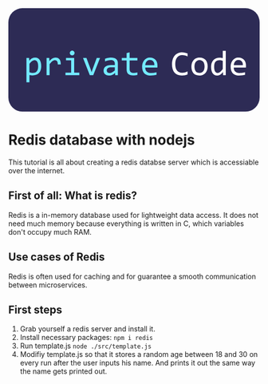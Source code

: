 <div align="center">
<svg height="100%" width="100%" viewBox="0 0 356 147" fill="none"
                xmlns="http://www.w3.org/2000/svg">
    <rect y="0.00897217" width="356" height="146.423" rx="20" fill="#2D2B55" />
    <path
        d="M46.5483 82.1885C46.5483 84.3695 46.2391 86.2738 45.6206 87.9014C45.0184 89.529 44.1802 90.8799 43.106 91.9541C42.0317 93.0283 40.7622 93.834 39.2974 94.3711C37.8325 94.9082 36.2456 95.1768 34.5366 95.1768C33.7554 95.1768 32.9741 95.1361 32.1929 95.0547C31.4279 94.9733 30.6467 94.835 29.8491 94.6396V104.894H25.6011V70.3721H29.3853L29.6538 74.4736C30.8745 72.7972 32.1766 71.6253 33.5601 70.958C34.9435 70.2744 36.4409 69.9326 38.0523 69.9326C39.452 69.9326 40.6808 70.2256 41.7388 70.8115C42.7967 71.3975 43.6838 72.2275 44.3999 73.3018C45.1161 74.3597 45.6532 75.6455 46.0112 77.1592C46.3693 78.6566 46.5483 80.333 46.5483 82.1885ZM42.2026 82.3838C42.2026 81.098 42.105 79.918 41.9097 78.8438C41.7306 77.7695 41.4377 76.8499 41.0308 76.085C40.6239 75.32 40.103 74.7259 39.4683 74.3027C38.8335 73.8633 38.0767 73.6436 37.1978 73.6436C36.6607 73.6436 36.1154 73.7331 35.562 73.9121C35.0086 74.0749 34.4308 74.3597 33.8286 74.7666C33.2427 75.1572 32.6161 75.6862 31.9487 76.3535C31.2977 77.0046 30.5978 77.8184 29.8491 78.7949V90.6846C30.6304 91.0101 31.4523 91.2705 32.3149 91.4658C33.1776 91.6449 34.0239 91.7344 34.854 91.7344C37.1489 91.7344 38.9474 90.9613 40.2495 89.415C41.5516 87.8525 42.2026 85.5088 42.2026 82.3838ZM54.0923 70.3721H57.9741L58.0962 74.8887C59.5448 73.1471 60.9689 71.8857 62.3687 71.1045C63.7847 70.3232 65.2088 69.9326 66.6411 69.9326C69.1802 69.9326 71.1008 70.7546 72.4028 72.3984C73.7212 74.0423 74.3316 76.4837 74.2339 79.7227H69.937C69.9858 77.5742 69.6685 76.0199 68.9849 75.0596C68.3176 74.083 67.3329 73.5947 66.0308 73.5947C65.4611 73.5947 64.8833 73.7005 64.2974 73.9121C63.7277 74.1074 63.1336 74.4329 62.5151 74.8887C61.9129 75.3281 61.27 75.8978 60.5864 76.5977C59.9028 77.2975 59.1704 78.1439 58.3892 79.1367V94.8838H54.0923V70.3721ZM88.9312 73.8877H81.6802V70.3721H93.228V91.3438H100.528V94.8838H80.8745V91.3438H88.9312V73.8877ZM90.4204 60.0938C90.8924 60.0938 91.3319 60.1833 91.7388 60.3623C92.1457 60.5251 92.4956 60.7611 92.7886 61.0703C93.0978 61.3796 93.3338 61.7376 93.4966 62.1445C93.6756 62.5352 93.7651 62.9665 93.7651 63.4385C93.7651 63.8942 93.6756 64.3255 93.4966 64.7324C93.3338 65.1393 93.0978 65.4974 92.7886 65.8066C92.4956 66.1159 92.1457 66.36 91.7388 66.5391C91.3319 66.7018 90.8924 66.7832 90.4204 66.7832C89.9484 66.7832 89.509 66.7018 89.1021 66.5391C88.6952 66.36 88.3371 66.1159 88.0278 65.8066C87.7349 65.4974 87.4989 65.1393 87.3198 64.7324C87.1571 64.3255 87.0757 63.8942 87.0757 63.4385C87.0757 62.9665 87.1571 62.5352 87.3198 62.1445C87.4989 61.7376 87.7349 61.3796 88.0278 61.0703C88.3371 60.7611 88.6952 60.5251 89.1021 60.3623C89.509 60.1833 89.9484 60.0938 90.4204 60.0938ZM105.777 70.3721H110.611L116.617 86.583L117.911 90.5381L119.253 86.4854L125.21 70.3721H129.874L120.254 94.8838H115.372L105.777 70.3721ZM151.309 94.8838L151.211 91.5879C149.877 92.9062 148.518 93.8584 147.134 94.4443C145.767 95.0303 144.327 95.3232 142.813 95.3232C141.413 95.3232 140.217 95.1442 139.224 94.7861C138.231 94.4281 137.409 93.9398 136.758 93.3213C136.124 92.6865 135.652 91.946 135.342 91.0996C135.049 90.2533 134.903 89.3337 134.903 88.3408C134.903 85.8831 135.814 83.9626 137.637 82.5791C139.476 81.1794 142.186 80.4795 145.767 80.4795H150.845V78.3311C150.845 76.8825 150.381 75.7269 149.454 74.8643C148.526 73.9854 147.11 73.5459 145.206 73.5459C143.822 73.5459 142.455 73.7005 141.104 74.0098C139.769 74.319 138.386 74.7585 136.954 75.3281V71.4951C137.491 71.2998 138.085 71.1126 138.736 70.9336C139.403 70.7383 140.103 70.5674 140.835 70.4209C141.568 70.2744 142.333 70.1605 143.13 70.0791C143.928 69.9814 144.734 69.9326 145.547 69.9326C147.028 69.9326 148.363 70.0954 149.551 70.4209C150.739 70.7464 151.74 71.2428 152.554 71.9102C153.384 72.5775 154.019 73.4157 154.459 74.4248C154.898 75.4339 155.118 76.6221 155.118 77.9893V94.8838H151.309ZM150.845 83.7266H145.45C144.392 83.7266 143.48 83.8324 142.715 84.0439C141.95 84.2555 141.324 84.5566 140.835 84.9473C140.347 85.3379 139.981 85.8099 139.737 86.3633C139.509 86.9004 139.395 87.5107 139.395 88.1943C139.395 88.6663 139.468 89.1221 139.615 89.5615C139.761 89.9847 139.997 90.3672 140.323 90.709C140.648 91.0345 141.071 91.2949 141.592 91.4902C142.113 91.6855 142.748 91.7832 143.497 91.7832C144.473 91.7832 145.588 91.4902 146.841 90.9043C148.111 90.3021 149.445 89.3581 150.845 88.0723V83.7266ZM182.803 94.542C181.843 94.7861 180.85 94.957 179.825 95.0547C178.799 95.1686 177.758 95.2256 176.7 95.2256C173.624 95.2256 171.329 94.5339 169.815 93.1504C168.301 91.7507 167.544 89.6104 167.544 86.7295V73.9365H160.684V70.3721H167.544V63.6338L171.792 62.5352V70.3721H182.803V73.9365H171.792V86.3877C171.792 88.1455 172.256 89.4639 173.184 90.3428C174.128 91.2054 175.512 91.6367 177.334 91.6367C178.116 91.6367 178.97 91.5798 179.898 91.4658C180.826 91.3356 181.794 91.1403 182.803 90.8799V94.542ZM211.246 81.334C211.246 81.9362 211.237 82.4408 211.221 82.8477C211.205 83.2546 211.181 83.637 211.148 83.9951H193.936C193.936 86.5016 194.636 88.4303 196.036 89.7812C197.435 91.1159 199.454 91.7832 202.09 91.7832C202.806 91.7832 203.523 91.7588 204.239 91.71C204.955 91.6449 205.647 91.5635 206.314 91.4658C206.981 91.3682 207.616 91.2624 208.218 91.1484C208.837 91.0182 209.406 90.8799 209.927 90.7334V94.2246C208.772 94.5501 207.461 94.8105 205.997 95.0059C204.548 95.2174 203.042 95.3232 201.48 95.3232C199.38 95.3232 197.574 95.0384 196.06 94.4688C194.546 93.8991 193.301 93.0771 192.325 92.0029C191.364 90.9124 190.648 89.5859 190.176 88.0234C189.721 86.4447 189.493 84.6624 189.493 82.6768C189.493 80.9515 189.737 79.3239 190.225 77.7939C190.73 76.2477 191.454 74.8968 192.398 73.7412C193.358 72.5693 194.53 71.6416 195.914 70.958C197.297 70.2744 198.868 69.9326 200.625 69.9326C202.334 69.9326 203.848 70.2012 205.167 70.7383C206.485 71.2754 207.592 72.0404 208.487 73.0332C209.398 74.0098 210.082 75.2061 210.538 76.6221C211.01 78.0218 211.246 79.5924 211.246 81.334ZM206.827 80.7236C206.875 79.6331 206.77 78.6403 206.509 77.7451C206.249 76.8337 205.842 76.0524 205.289 75.4014C204.751 74.7503 204.076 74.2458 203.262 73.8877C202.448 73.5133 201.504 73.3262 200.43 73.3262C199.502 73.3262 198.656 73.5052 197.891 73.8633C197.126 74.2214 196.467 74.7259 195.914 75.377C195.36 76.028 194.913 76.8092 194.571 77.7207C194.229 78.6322 194.017 79.6331 193.936 80.7236H206.827Z"
        fill="#73EAFF" />
    <path
        d="M253.885 93.6875C251.329 94.7454 248.652 95.2744 245.852 95.2744C241.344 95.2744 237.877 93.9316 235.452 91.2461C233.043 88.5443 231.839 84.5566 231.839 79.2832C231.839 76.7279 232.172 74.4167 232.84 72.3496C233.507 70.2826 234.459 68.5329 235.696 67.1006C236.933 65.652 238.43 64.5371 240.188 63.7559C241.946 62.9746 243.916 62.584 246.096 62.584C247.578 62.584 248.953 62.7142 250.222 62.9746C251.492 63.2188 252.713 63.6012 253.885 64.1221V68.3945C252.729 67.7598 251.533 67.2796 250.296 66.9541C249.059 66.6123 247.708 66.4414 246.243 66.4414C244.746 66.4414 243.387 66.7262 242.166 67.2959C240.961 67.8493 239.936 68.6631 239.09 69.7373C238.243 70.7952 237.592 72.0973 237.137 73.6436C236.681 75.1735 236.453 76.9232 236.453 78.8926C236.453 83.0267 237.291 86.1436 238.968 88.2432C240.644 90.3428 243.102 91.3926 246.341 91.3926C247.708 91.3926 249.018 91.238 250.271 90.9287C251.525 90.6032 252.729 90.1556 253.885 89.5859V93.6875ZM282.327 82.4326C282.327 84.3369 282.058 86.0866 281.521 87.6816C280.984 89.2604 280.211 90.6195 279.202 91.7588C278.193 92.8818 276.964 93.7607 275.515 94.3955C274.067 95.014 272.423 95.3232 270.584 95.3232C268.826 95.3232 267.247 95.0547 265.847 94.5176C264.464 93.9642 263.284 93.1585 262.307 92.1006C261.347 91.0426 260.607 89.7324 260.086 88.1699C259.581 86.6074 259.329 84.8089 259.329 82.7744C259.329 80.8701 259.597 79.1367 260.135 77.5742C260.672 75.9954 261.445 74.6445 262.454 73.5215C263.463 72.3822 264.692 71.5033 266.14 70.8848C267.589 70.25 269.233 69.9326 271.072 69.9326C272.83 69.9326 274.401 70.2093 275.784 70.7627C277.184 71.2998 278.364 72.0973 279.324 73.1553C280.301 74.1969 281.041 75.499 281.546 77.0615C282.067 78.624 282.327 80.4144 282.327 82.4326ZM277.981 82.6279C277.981 81.1143 277.81 79.7959 277.469 78.6729C277.143 77.5335 276.671 76.5895 276.053 75.8408C275.434 75.0758 274.677 74.5062 273.782 74.1318C272.903 73.7412 271.918 73.5459 270.828 73.5459C269.558 73.5459 268.468 73.7982 267.556 74.3027C266.661 74.791 265.921 75.4502 265.335 76.2803C264.765 77.1104 264.342 78.0788 264.065 79.1855C263.805 80.276 263.675 81.4235 263.675 82.6279C263.675 84.1416 263.837 85.4681 264.163 86.6074C264.505 87.7467 264.985 88.6989 265.603 89.4639C266.222 90.2126 266.971 90.7822 267.849 91.1729C268.728 91.5472 269.721 91.7344 270.828 91.7344C272.097 91.7344 273.18 91.4902 274.075 91.002C274.986 90.4974 275.727 89.8301 276.297 89C276.883 88.1699 277.306 87.2096 277.566 86.1191C277.843 85.0124 277.981 83.8486 277.981 82.6279ZM287.234 83.1406C287.234 81.0573 287.519 79.21 288.089 77.5986C288.658 75.971 289.464 74.6038 290.506 73.4971C291.564 72.374 292.825 71.5277 294.29 70.958C295.771 70.3721 297.415 70.0791 299.221 70.0791C300.003 70.0791 300.768 70.1279 301.516 70.2256C302.281 70.3232 303.03 70.4779 303.763 70.6895V60.3867H308.035V94.8838H304.226L304.08 90.2451C302.892 91.9704 301.606 93.248 300.222 94.0781C298.839 94.9082 297.342 95.3232 295.73 95.3232C294.331 95.3232 293.094 95.0303 292.019 94.4443C290.961 93.8584 290.074 93.0365 289.358 91.9785C288.658 90.9043 288.129 89.6185 287.771 88.1211C287.413 86.6237 287.234 84.9635 287.234 83.1406ZM291.58 82.8721C291.58 85.8343 292.011 88.0479 292.874 89.5127C293.753 90.9613 294.99 91.6855 296.585 91.6855C297.659 91.6855 298.79 91.2054 299.978 90.2451C301.183 89.2848 302.444 87.8607 303.763 85.9727V74.5957C303.063 74.2702 302.29 74.026 301.443 73.8633C300.597 73.6842 299.759 73.5947 298.929 73.5947C296.617 73.5947 294.811 74.3434 293.509 75.8408C292.223 77.3382 291.58 79.682 291.58 82.8721ZM336.673 81.334C336.673 81.9362 336.665 82.4408 336.648 82.8477C336.632 83.2546 336.608 83.637 336.575 83.9951H319.363C319.363 86.5016 320.063 88.4303 321.463 89.7812C322.862 91.1159 324.881 91.7832 327.517 91.7832C328.234 91.7832 328.95 91.7588 329.666 91.71C330.382 91.6449 331.074 91.5635 331.741 91.4658C332.408 91.3682 333.043 91.2624 333.645 91.1484C334.264 91.0182 334.833 90.8799 335.354 90.7334V94.2246C334.199 94.5501 332.888 94.8105 331.424 95.0059C329.975 95.2174 328.47 95.3232 326.907 95.3232C324.807 95.3232 323.001 95.0384 321.487 94.4688C319.973 93.8991 318.728 93.0771 317.752 92.0029C316.791 90.9124 316.075 89.5859 315.603 88.0234C315.148 86.4447 314.92 84.6624 314.92 82.6768C314.92 80.9515 315.164 79.3239 315.652 77.7939C316.157 76.2477 316.881 74.8968 317.825 73.7412C318.785 72.5693 319.957 71.6416 321.341 70.958C322.724 70.2744 324.295 69.9326 326.053 69.9326C327.762 69.9326 329.275 70.2012 330.594 70.7383C331.912 71.2754 333.019 72.0404 333.914 73.0332C334.825 74.0098 335.509 75.2061 335.965 76.6221C336.437 78.0218 336.673 79.5924 336.673 81.334ZM332.254 80.7236C332.303 79.6331 332.197 78.6403 331.936 77.7451C331.676 76.8337 331.269 76.0524 330.716 75.4014C330.179 74.7503 329.503 74.2458 328.689 73.8877C327.875 73.5133 326.931 73.3262 325.857 73.3262C324.93 73.3262 324.083 73.5052 323.318 73.8633C322.553 74.2214 321.894 74.7259 321.341 75.377C320.787 76.028 320.34 76.8092 319.998 77.7207C319.656 78.6322 319.444 79.6331 319.363 80.7236H332.254Z"
        fill="white" />
</svg>

</div>

# Redis database with nodejs
This tutorial is all about creating a redis databse server which is accessiable over the internet.

## First of all: What is redis?
Redis is a in-memory database used for lightweight data access. It does not need much memory because everything is written in C, which variables don't occupy much RAM.

## Use cases of Redis
Redis is often used for caching and for guarantee a smooth communication between microservices.

## First steps
1. Grab yourself a redis server and install it.
2. Install necessary packages: `npm i redis`
3. Run template.js `node ./src/template.js`
4. Modifiy template.js so that it stores a random age between 18 and 30 on every run after the user inputs his name. And prints it out the same way the name gets printed out.